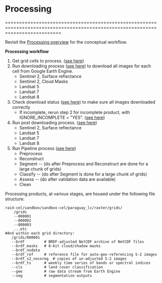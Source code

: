 # Processing
================================================================================================================================

Revisit the [Processing overview](processing_overview) for the conceptual workflow.

**Processing workflow**
1. Get grid cells to process. ([see here](GetCells))
2. Run downloading process ([see here](downloading)) to download all images for each cell from Google Earth Engine.
    * Sentinel 2, Surface reflectance
    * Sentinel 2, Cloud Masks
    * Landsat 5
    * Landsat 7
    * Landsat 8
3. Check download status ([see here](checkDownload)) to make sure all images downloaded correctly
    * If incomplete, rerun step 2 for incomplete product, with IGNORE_INCOMPLETE = "YES". ([see here](incomplete))
4. Run post downloading process. ([see here](post))
    * Sentinel 2, Surface reflectance
    * Landsat 5
    * Landsat 7
    * Landsat 8
5. Run Pipeline process ([see here](pipeline))
    * Preprocess
    * Reconstruct
    * Segment -- (do after Preprocess and Reconstruct are done for a large chunk of grids)
    * Classify -- (do after Segment is done for a large chunk of grids)
    * Assess  -- (do after validation data are available)
    * Clean

Processing products, at various stages, are housed under the following file structure:
```
raid-cel/sandbox/sandbox-cel/paraguay_lc/raster/grids/
    /grids  
    --000001  
    --000002  
    --000003  
    ...etc
#And within each grid directory:
   /grids/000001  
   --brdf         # BRDF-adjusted NetCDF archive of NetCDF files  
   --brdf_masks   # 8-bit cloud/shadow masks  
   --brdf_nodata  
   --brdf_ref     # reference file for auto-geo-referencing S-2 images  
   --brdf_s2_nocoreg  # copies of un-adjusted S-2 images  
   --brdf_ts      # weekly time series of bands or spectral indices  
   --cls          # land cover classification  
   --gee          # raw data stream from Earth Engine  
   --seg          # segmentation outputs
```
